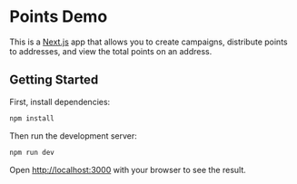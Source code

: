 # Points Demo

This is a [Next.js](https://nextjs.org/) app that allows you to create campaigns, distribute points to addresses, and view the total points on an address.

## Getting Started

First, install dependencies:

```bash
npm install
```

Then run the development server:

```bash
npm run dev
```

Open [http://localhost:3000](http://localhost:3000) with your browser to see the result.
